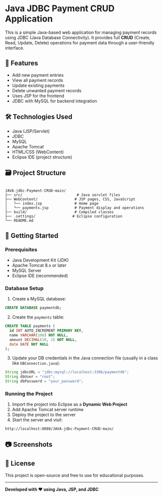 
# Java JDBC Payment CRUD Application

This is a simple Java-based web application for managing payment records using JDBC (Java Database Connectivity). It provides full **CRUD** (Create, Read, Update, Delete) operations for payment data through a user-friendly interface.

## 📌 Features

- Add new payment entries
- View all payment records
- Update existing payments
- Delete unwanted payment records
- Uses JSP for the frontend
- JDBC with MySQL for backend integration

## 🛠 Technologies Used

- Java (JSP/Servlet)
- JDBC
- MySQL
- Apache Tomcat
- HTML/CSS (WebContent)
- Eclipse IDE (project structure)

## 🗃️ Project Structure

```

JAVA-jdbc-Payment-CRUD-main/
├── src/                         # Java servlet files
├── WebContent/                 # JSP pages, CSS, JavaScript
│   └── index.jsp               # Home page
│   └── payments.jsp            # Payment display and operations
├── build/                      # Compiled classes
├── .settings/                 # Eclipse configuration
└── README.md

````

## 🚀 Getting Started

### Prerequisites

- Java Development Kit (JDK)
- Apache Tomcat 8.x or later
- MySQL Server
- Eclipse IDE (recommended)

### Database Setup

1. Create a MySQL database:

```sql
CREATE DATABASE paymentdb;
````

2. Create the `payments` table:

```sql
CREATE TABLE payments (
  id INT AUTO_INCREMENT PRIMARY KEY,
  name VARCHAR(100) NOT NULL,
  amount DECIMAL(10, 2) NOT NULL,
  date DATE NOT NULL
);
```

3. Update your DB credentials in the Java connection file (usually in a class like `DBConnection.java`):

```java
String jdbcURL = "jdbc:mysql://localhost:3306/paymentdb";
String dbUser = "root";
String dbPassword = "your_password";
```

### Running the Project

1. Import the project into Eclipse as a **Dynamic Web Project**
2. Add Apache Tomcat server runtime
3. Deploy the project to the server
4. Start the server and visit:

```
http://localhost:8080/JAVA-jdbc-Payment-CRUD-main/
```

## 📷 Screenshots

> 

## 📂 License

This project is open-source and free to use for educational purposes.

---

**Developed with ❤️ using Java, JSP, and JDBC**



